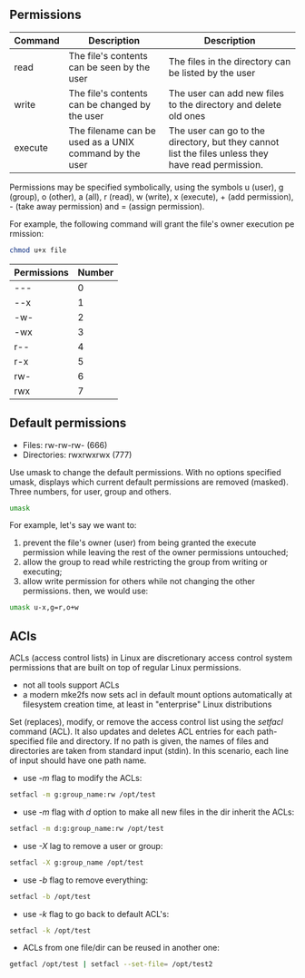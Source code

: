 <h2>Permissions</h2>

| Command | Description | Description |
| --- | --- | --- |
| read | The file's contents can be seen by the user | The files in the directory can be listed by the user |
| write | The file's contents can be changed by the user | The user can add new files to the directory and delete old ones |
| execute | The filename can be used as a UNIX command by the user | The user can go to the directory, but they cannot list the files unless they have read permission. |

Permissions may be specified symbolically, using the symbols u (user), g (group), o (other), a (all), r (read), w (write), x (execute), + (add permission), - (take away permission) and = (assign permission).

For example, the following command will grant the file's owner execution permission:

```bash
chmod u+x file
```

| Permissions | Number |
| --- | --- |
| --- | 0 |
| --x | 1 |
| -w- | 2 |
| -wx | 3 |
| r-- | 4 |
| r-x | 5 |
| rw- | 6 |
| rwx | 7 |

<h2>Default permissions</h2>

* Files: rw-rw-rw- (666)
* Directories: rwxrwxrwx (777)

Use umask to change the default permissions. With no options specified umask, displays which current default permissions are removed (masked).
Three numbers, for user, group and others.

```bash
umask
```

For example, let's say we want to:

1. prevent the file's owner (user) from being granted the execute permission while leaving the rest of the owner permissions untouched;
2. allow the group to read while restricting the group from writing or executing;
3. allow write permission for others while not changing the other permissions.
then, we would use:

```bash
umask u-x,g=r,o+w
```

<h2>ACls</h2>
ACLs (access control lists) in Linux are discretionary access control system permissions that are built on top of regular Linux permissions.

* not all tools support ACLs
* a modern mke2fs now sets acl in default mount options automatically at filesystem creation time, at least in "enterprise" Linux distributions

Set (replaces), modify, or remove the access control list using the <i>setfacl</i> command (ACL). It also updates and deletes ACL entries for each path-specified file and directory. If no path is given, the names of files and directories are taken from standard input (stdin). In this scenario, each line of input should have one path name.

* use <i>-m</i> flag to modify the ACLs:

```bash
setfacl -m g:group_name:rw /opt/test
```

* use <i>-m</i> flag with <i>d</i> option to make all new files in the dir inherit the ACLs:

```bash
setfacl -m d:g:group_name:rw /opt/test
```

* use <i>-X</i> lag to remove a user or group:

```bash
setfacl -X g:group_name /opt/test
```

* use <i>-b</i> flag to remove everything: 

```bash
setfacl -b /opt/test
```

* use <i>-k</i> flag to go back to default ACL's: 

```bash
setfacl -k /opt/test
```

* ACLs from one file/dir can be reused in another one:

```bash
getfacl /opt/test | setfacl --set-file= /opt/test2
```
